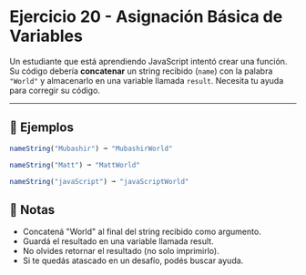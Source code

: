 # Ejercicio 20 - Asignación Básica de Variables

Un estudiante que está aprendiendo JavaScript intentó crear una función. Su código debería **concatenar** un string recibido (`name`) con la palabra `"World"` y almacenarlo en una variable llamada `result`. Necesita tu ayuda para corregir su código.

---

## 🧪 Ejemplos

```javascript
nameString("Mubashir") ➞ "MubashirWorld"

nameString("Matt") ➞ "MattWorld"

nameString("javaScript") ➞ "javaScriptWorld"
```

## 📝 Notas

- Concatená "World" al final del string recibido como argumento.
- Guardá el resultado en una variable llamada result.
- No olvides retornar el resultado (no solo imprimirlo).
- Si te quedás atascado en un desafío, podés buscar ayuda.
